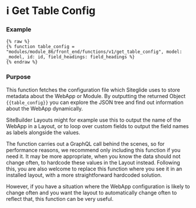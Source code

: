 # ℹ️ Get Table Config

### Example <a href="#example" id="example"></a>

```liquid
{% raw %}
{% function table_config = "modules/module_86/front_end/functions/v1/get_table_config", model: _model, id: id, field_headings: field_headings %}
{% endraw %}
```

### Purpose <a href="#purpose" id="purpose"></a>

This function fetches the configuration file which Siteglide uses to store metadata about the WebApp or Module. By outputting the returned Object `{{table_config}}` you can explore the JSON tree and find out information about the WebApp dynamically.

SiteBuilder Layouts might for example use this to output the name of the WebApp in a Layout, or to loop over custom fields to output the field names as labels alongside the values.

The function carries out a GraphQL call behind the scenes, so for performance reasons, we recommend only including this function if you need it. It may be more appropriate, when you know the data should not change often, to hardcode these values in the Layout instead. Following this, you are also welcome to replace this function where you see it in an installed layout, with a more straightforward hardcoded solution.

However, if you have a situation where the WebApp configuration is likely to change often and you want the layout to automatically change often to reflect that, this function can be very useful.
